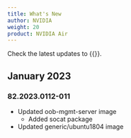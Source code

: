 ```yaml
---
title: What's New
author: NVIDIA
weight: 20
product: NVIDIA Air
---
```

<!-- vale off -->
Check the latest updates to {{<exlink url="https://air.nvidia.com" text="NVIDIA Air">}}.

## January 2023
<!-- Air:WhatsNew -->
### 82.2023.0112-011
- Updated oob-mgmt-server image
  - Added socat package
- Updated generic/ubuntu1804 image
<!-- Air:WhatsNew -->

<!-- vale on -->
